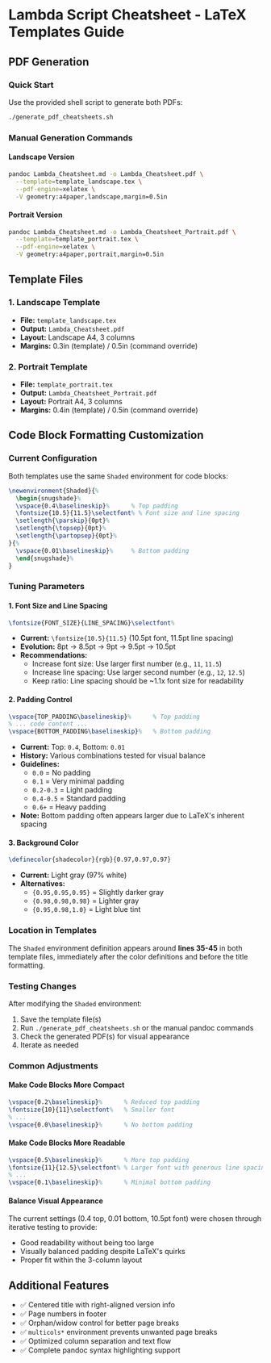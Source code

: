 # Lambda Script Cheatsheet - LaTeX Templates Guide

## PDF Generation

### Quick Start
Use the provided shell script to generate both PDFs:
```bash
./generate_pdf_cheatsheets.sh
```

### Manual Generation Commands

#### Landscape Version
```bash
pandoc Lambda_Cheatsheet.md -o Lambda_Cheatsheet.pdf \
  --template=template_landscape.tex \
  --pdf-engine=xelatex \
  -V geometry:a4paper,landscape,margin=0.5in
```

#### Portrait Version  
```bash
pandoc Lambda_Cheatsheet.md -o Lambda_Cheatsheet_Portrait.pdf \
  --template=template_portrait.tex \
  --pdf-engine=xelatex \
  -V geometry:a4paper,portrait,margin=0.5in
```

## Template Files

### 1. Landscape Template
- **File:** `template_landscape.tex`
- **Output:** `Lambda_Cheatsheet.pdf`
- **Layout:** Landscape A4, 3 columns
- **Margins:** 0.3in (template) / 0.5in (command override)

### 2. Portrait Template  
- **File:** `template_portrait.tex`
- **Output:** `Lambda_Cheatsheet_Portrait.pdf`
- **Layout:** Portrait A4, 3 columns
- **Margins:** 0.4in (template) / 0.5in (command override)

## Code Block Formatting Customization

### Current Configuration
Both templates use the same `Shaded` environment for code blocks:

```latex
\newenvironment{Shaded}{%
  \begin{snugshade}%
  \vspace{0.4\baselineskip}%      % Top padding
  \fontsize{10.5}{11.5}\selectfont% % Font size and line spacing
  \setlength{\parskip}{0pt}%
  \setlength{\topsep}{0pt}%
  \setlength{\partopsep}{0pt}%
}{%
  \vspace{0.01\baselineskip}%     % Bottom padding
  \end{snugshade}%
}
```

### Tuning Parameters

#### 1. Font Size and Line Spacing
```latex
\fontsize{FONT_SIZE}{LINE_SPACING}\selectfont%
```
- **Current:** `\fontsize{10.5}{11.5}` (10.5pt font, 11.5pt line spacing)
- **Evolution:** 8pt → 8.5pt → 9pt → 9.5pt → 10.5pt
- **Recommendations:**
  - Increase font size: Use larger first number (e.g., `11`, `11.5`)
  - Increase line spacing: Use larger second number (e.g., `12`, `12.5`)
  - Keep ratio: Line spacing should be ~1.1x font size for readability

#### 2. Padding Control
```latex
\vspace{TOP_PADDING\baselineskip}%      % Top padding
% ... code content ...
\vspace{BOTTOM_PADDING\baselineskip}%   % Bottom padding
```
- **Current:** Top: `0.4`, Bottom: `0.01`
- **History:** Various combinations tested for visual balance
- **Guidelines:**
  - `0.0` = No padding
  - `0.1` = Very minimal padding
  - `0.2-0.3` = Light padding
  - `0.4-0.5` = Standard padding
  - `0.6+` = Heavy padding
- **Note:** Bottom padding often appears larger due to LaTeX's inherent spacing

#### 3. Background Color
```latex
\definecolor{shadecolor}{rgb}{0.97,0.97,0.97}
```
- **Current:** Light gray (97% white)
- **Alternatives:**
  - `{0.95,0.95,0.95}` = Slightly darker gray
  - `{0.98,0.98,0.98}` = Lighter gray
  - `{0.95,0.98,1.0}` = Light blue tint

### Location in Templates
The `Shaded` environment definition appears around **lines 35-45** in both template files, immediately after the color definitions and before the title formatting.

### Testing Changes
After modifying the `Shaded` environment:
1. Save the template file(s)
2. Run `./generate_pdf_cheatsheets.sh` or the manual pandoc commands
3. Check the generated PDF(s) for visual appearance
4. Iterate as needed

### Common Adjustments

#### Make Code Blocks More Compact
```latex
\vspace{0.2\baselineskip}%      % Reduced top padding
\fontsize{10}{11}\selectfont%   % Smaller font
% ...
\vspace{0.0\baselineskip}%      % No bottom padding
```

#### Make Code Blocks More Readable
```latex
\vspace{0.5\baselineskip}%      % More top padding
\fontsize{11}{12.5}\selectfont% % Larger font with generous line spacing
% ...
\vspace{0.1\baselineskip}%      % Minimal bottom padding
```

#### Balance Visual Appearance
The current settings (0.4 top, 0.01 bottom, 10.5pt font) were chosen through iterative testing to provide:
- Good readability without being too large
- Visually balanced padding despite LaTeX's quirks
- Proper fit within the 3-column layout

## Additional Features
- ✅ Centered title with right-aligned version info
- ✅ Page numbers in footer
- ✅ Orphan/widow control for better page breaks
- ✅ `multicols*` environment prevents unwanted page breaks
- ✅ Optimized column separation and text flow
- ✅ Complete pandoc syntax highlighting support
